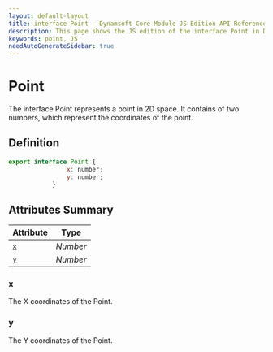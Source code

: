 ```yaml
---
layout: default-layout
title: interface Point - Dynamsoft Core Module JS Edition API Reference
description: This page shows the JS edition of the interface Point in Dynamsoft Core Module.
keywords: point, JS
needAutoGenerateSidebar: true
---
```


# Point

The interface Point represents a point in 2D space. It contains of two numbers, which represent the coordinates of the point.

## Definition

```js
export interface Point {
                x: number;
                y: number;
            }
```

## Attributes Summary

| Attribute | Type |
|---------- | ---- |
| [`x`](#x) | *Number* |
| [`y`](#y) | *Number* |

### x

The X coordinates of the Point.

### y

The Y coordinates of the Point.